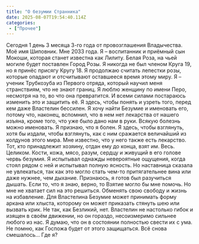 ```yaml
---
title: "О безумии Странника"
date: 2025-08-07T19:54:40.114Z
categories:
 - ["Прочее"]
---
```


Сегодня 1 день 3 месяца 3-го года от провозглашения Владычества. Моё имя
Шиповник. Мне 2033 года. Я – воспитанник и приёмный сын Мокоши, которая
станет известна как Лилиту. Белая Роза, на чьей могиле будет поставлен
Город Розы. Я никогда не был членом Круга 19, но я принёс присягу Кругу
18. Я продолжаю считать лепестки розы, которые опадают и отсчитывают
оставшееся время этому миру. Я – ученик Трубкозуба из Первого отряда,
который научил меня странствиям, что не знают границ. Я люблю женщину по
имени Перо, несмотря на то, во что она превратится. И всеми силами
постараюсь изменить это и защитить её. Я здесь, чтобы понять и узреть
того, перед кем даже Властелин бессилен. Я хочу найти Безумие и
именовать его, потому что, наконец, вспомнил, что в нем нет лекарства от
нашего изъяна, кроме того, что уже было дано нам в руки. Всякую болезнь
можно именовать. Я признаю, что я болен. Я здесь, чтобы взглянуть, хотя
бы издали, чтобы взглянуть, как с ним сражается величайший из колдунов
этого мира. Мне известно, что у него также есть лекарство. Тот, кто
принадлежит хозяину, отдан ему до конца, взят им. Весь. Целиком. Кости,
кожа, мясо, разум, сердцу и живущий в его голове червь безумия. Я
испытывал однажды невероятные ощущения, когда стоял рядом с ней и
испытывал полную ясность. Но наставница сказала не увлекаться, так как
это могло стать чем-то притягательнее вина или даже нужнее, чем дыхание.
Признаюсь, я готов был разучиться дышать. Если то, что я знаю, верно, то
Взятие могло бы мне помочь. Но мне не хватает сил на это решиться.
Обменять свою свободу и жизнь на избавление. Для Властелина Безумие
может принимать форму аркана или хлыста, которому он может приказать
стянуть шею или вызвать крик. Не так, как Безликий, нет. Властелин не
настолько гибок и изящен в своём движении, но он гораздо, несоизмеримо
сильнее любого из нас. Я думаю, что он в состоянии полностью свести их с
ума. Не помню, как Госпожа будет от этого защищаться. Всё снова
смешалось… Где я?
